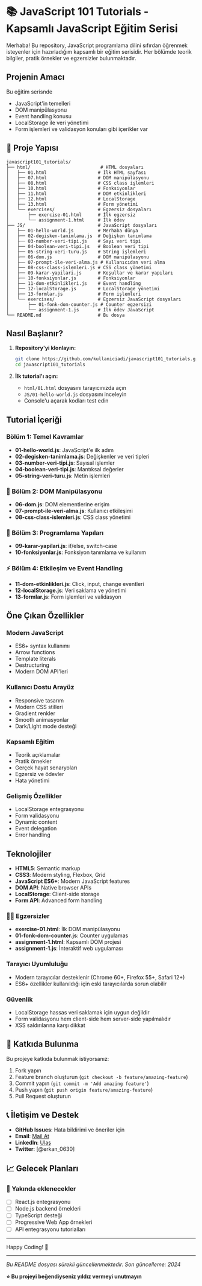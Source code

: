 # 📚 JavaScript 101 Tutorials - Kapsamlı JavaScript Eğitim Serisi

Merhaba! Bu repository, JavaScript programlama dilini sıfırdan öğrenmek isteyenler için hazırladığım kapsamlı bir eğitim serisidir. Her bölümde teorik bilgiler, pratik örnekler ve egzersizler bulunmaktadır.

##  Projenin Amacı

Bu eğitim serisnde
- JavaScript'in temelleri
- DOM manipülasyonu
- Event handling konusu
- LocalStorage ile veri yönetimi 
- Form işlemleri ve validasyon konuları gibi içerikler var

## 📁 Proje Yapısı

```
javascript101_tutorials/
├── html/                          # HTML dosyaları
│   ├── 01.html                   # İlk HTML sayfası
│   ├── 07.html                   # DOM manipülasyonu
│   ├── 08.html                   # CSS class işlemleri
│   ├── 10.html                   # Fonksiyonlar
│   ├── 11.html                   # DOM etkinlikleri
│   ├── 12.html                   # LocalStorage
│   ├── 13.html                   # Form yönetimi
│   └── exercises/                # Egzersiz dosyaları
│       ├── exercise-01.html      # İlk egzersiz
│       └── assignment-1.html     # İlk ödev
├── JS/                           # JavaScript dosyaları
│   ├── 01-hello-world.js         # Merhaba dünya
│   ├── 02-degisken-tanimlama.js  # Değişken tanımlama
│   ├── 03-number-veri-tipi.js    # Sayı veri tipi
│   ├── 04-boolean-veri-tipi.js   # Boolean veri tipi
│   ├── 05-string-veri-turu.js    # String işlemleri
│   ├── 06-dom.js                 # DOM manipülasyonu
│   ├── 07-prompt-ile-veri-alma.js # Kullanıcıdan veri alma
│   ├── 08-css-class-islemleri.js # CSS class yönetimi
│   ├── 09-karar-yapilari.js      # Koşullar ve karar yapıları
│   ├── 10-fonksiyonlar.js        # Fonksiyonlar
│   ├── 11-dom-etkinlikleri.js    # Event handling
│   ├── 12-localStorage.js        # LocalStorage yönetimi
│   ├── 13-formlar.js             # Form işlemleri
│   └── exercises/                # Egzersiz JavaScript dosyaları
│       ├── 01-fonk-dom-counter.js # Counter egzersizi
│       └── assignment-1.js       # İlk ödev JavaScript
└── README.md                     # Bu dosya
```

##  Nasıl Başlanır?

1. **Repository'yi klonlayın:**
   ```bash
   git clone https://github.com/kullaniciadi/javascript101_tutorials.git
   cd javascript101_tutorials
   ```

2. **İlk tutorial'ı açın:**
   - `html/01.html` dosyasını tarayıcınızda açın
   - `JS/01-hello-world.js` dosyasını inceleyin
   - Console'u açarak kodları test edin

##  Tutorial İçeriği

###  Bölüm 1: Temel Kavramlar
- **01-hello-world.js**: JavaScript'e ilk adım
- **02-degisken-tanimlama.js**: Değişkenler ve veri tipleri
- **03-number-veri-tipi.js**: Sayısal işlemler
- **04-boolean-veri-tipi.js**: Mantıksal değerler
- **05-string-veri-turu.js**: Metin işlemleri

### 🎨 Bölüm 2: DOM Manipülasyonu
- **06-dom.js**: DOM elementlerine erişim
- **07-prompt-ile-veri-alma.js**: Kullanıcı etkileşimi
- **08-css-class-islemleri.js**: CSS class yönetimi

### 🧠 Bölüm 3: Programlama Yapıları
- **09-karar-yapilari.js**: if/else, switch-case
- **10-fonksiyonlar.js**: Fonksiyon tanımlama ve kullanım

### ⚡ Bölüm 4: Etkileşim ve Event Handling
- **11-dom-etkinlikleri.js**: Click, input, change eventleri
- **12-localStorage.js**: Veri saklama ve yönetimi
- **13-formlar.js**: Form işlemleri ve validasyon

##  Öne Çıkan Özellikler

###  Modern JavaScript
- ES6+ syntax kullanımı
- Arrow functions
- Template literals
- Destructuring
- Modern DOM API'leri

###  Kullanıcı Dostu Arayüz
- Responsive tasarım
- Modern CSS stilleri
- Gradient renkler
- Smooth animasyonlar
- Dark/Light mode desteği

###  Kapsamlı Eğitim
- Teorik açıklamalar
- Pratik örnekler
- Gerçek hayat senaryoları
- Egzersiz ve ödevler
- Hata yönetimi

###  Gelişmiş Özellikler
- LocalStorage entegrasyonu
- Form validasyonu
- Dynamic content
- Event delegation
- Error handling

##  Teknolojiler

- **HTML5**: Semantic markup
- **CSS3**: Modern styling, Flexbox, Grid
- **JavaScript ES6+**: Modern JavaScript features
- **DOM API**: Native browser APIs
- **LocalStorage**: Client-side storage
- **Form API**: Advanced form handling


### 🏃‍♂️ Egzersizler
- **exercise-01.html**: İlk DOM manipülasyonu
- **01-fonk-dom-counter.js**: Counter uygulamas
- **assignment-1.html**: Kapsamlı DOM projesi
- **assignment-1.js**: İnteraktif web uygulaması



###  Tarayıcı Uyumluluğu
- Modern tarayıcılar desteklenir (Chrome 60+, Firefox 55+, Safari 12+)
- ES6+ özellikler kullanıldığı için eski tarayıcılarda sorun olabilir

###  Güvenlik
- LocalStorage hassas veri saklamak için uygun değildir
- Form validasyonu hem client-side hem server-side yapılmalıdır
- XSS saldırılarına karşı dikkat

## 🤝 Katkıda Bulunma

Bu projeye katkıda bulunmak istiyorsanız:

1. Fork yapın
2. Feature branch oluşturun (`git checkout -b feature/amazing-feature`)
3. Commit yapın (`git commit -m 'Add amazing feature'`)
4. Push yapın (`git push origin feature/amazing-feature`)
5. Pull Request oluşturun 

## 📞 İletişim ve Destek

- **GitHub Issues**: Hata bildirimi ve öneriler için
- **Email**: [Mail At](turguterkan55@gmail.com)
- **LinkedIn**: [Ulaş](https://www.linkedin.com/in/erkanturgut1205/)
- **Twitter**: [@erkan_0630]



## 📈 Gelecek Planları

### 🔮 Yakında eklenecekler
- [ ] React.js entegrasyonu
- [ ] Node.js backend örnekleri
- [ ] TypeScript desteği
- [ ] Progressive Web App örnekleri
- [ ] API entegrasyonu tutorialları
---

Happy Coding! 🚀

---

*Bu README dosyası sürekli güncellenmektedir. Son güncelleme: 2024*

**⭐ Bu projeyi beğendiyseniz yıldız vermeyi unutmayın**
